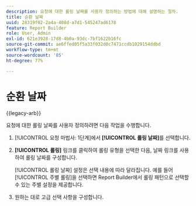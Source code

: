 ```yaml
---
description: 요청에 대한 롤링 날짜를 사용자 정의하는 방법에 대해 설명하는 절차.
title: 순환 날짜
uuid: 28319f02-2a4a-408d-a7d1-545247ad6178
feature: Report Builder
role: User, Admin
exl-id: 621e3928-17d8-4b0a-93dc-7bf1622b16fc
source-git-commit: ae6ffed05f5a33f032d0c7471ccdb1029154ddbd
workflow-type: tm+mt
source-wordcount: '85'
ht-degree: 77%

---
```


# 순환 날짜

{{legacy-arb}}

요청에 대한 롤링 날짜를 사용자 정의하려면 다음 작업을 수행합니다.

1. [!UICONTROL 요청 마법사: 1단계]에서 **[!UICONTROL 롤링 날짜]**&#x200B;를 선택합니다.
1. **[!UICONTROL 롤링]** 링크를 클릭하여 롤링 유형을 선택한 다음, 날짜 링크를 사용하여 롤링 날짜를 구성합니다.

   [!UICONTROL 롤링 날짜] 설정은 선택 내용에 따라 달라집니다. 예를 들어 [!UICONTROL 주별 롤링]을 선택하면 Report Builder에서 롤링 패턴으로 선택할 수 있는 주별 설정을 제공합니다.

1. 원하는 대로 고급 선택 사항을 구성합니다.
